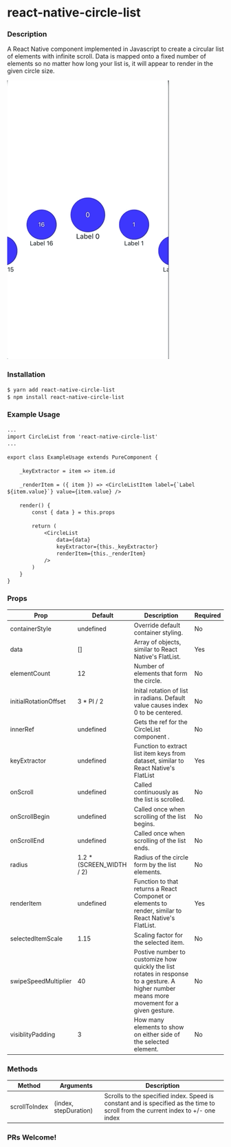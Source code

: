 # react-native-circle-list

### Description

A React Native component implemented in Javascript to create a circular list of elements with infinite scroll. Data is mapped onto a fixed number of elements so no matter how long your list is, it will appear to render in the given circle size.

![](react-native-circle-list.gif)

### Installation

```sh
$ yarn add react-native-circle-list
$ npm install react-native-circle-list
```

### Example Usage

```
...
import CircleList from 'react-native-circle-list'
...

export class ExampleUsage extends PureComponent {

    _keyExtractor = item => item.id

    _renderItem = ({ item }) => <CircleListItem label={`Label ${item.value}`} value={item.value} />

    render() {
        const { data } = this.props

        return (
            <CircleList
                data={data}
                keyExtractor={this._keyExtractor}
                renderItem={this._renderItem}
            />
        )
    }
}
```

### Props

| Prop                  | Default                   | Description                                                                                                                                 | Required |
| --------------------- | ------------------------- | ------------------------------------------------------------------------------------------------------------------------------------------- | -------- |
| containerStyle        | undefined                 | Override default container styling.                                                                                                         | No       |
| data                  | []                        | Array of objects, similar to React Native's FlatList.                                                                                       | Yes      |
| elementCount          | 12                        | Number of elements that form the circle.                                                                                                    | No       |
| initialRotationOffset | 3 \* PI / 2               | Inital rotation of list in radians. Default value causes index 0 to be centered.                                                            | No       |
| innerRef              | undefined                 | Gets the ref for the CircleList component .                                                                                                 | No       |
| keyExtractor          | undefined                 | Function to extract list item keys from dataset, similar to React Native's FlatList                                                         | Yes      |
| onScroll              | undefined                 | Called continuously as the list is scrolled.                                                                                                | No       |
| onScrollBegin         | undefined                 | Called once when scrolling of the list begins.                                                                                              | No       |
| onScrollEnd           | undefined                 | Called once when scrolling of the list ends.                                                                                                | No       |
| radius                | 1.2 \* (SCREEN_WIDTH / 2) | Radius of the circle form by the list elements.                                                                                             | No       |
| renderItem            | undefined                 | Function to that returns a React Componet or elements to render, similar to React Native's FlatList.                                        | Yes      |
| selectedItemScale     | 1.15                      | Scaling factor for the selected item.                                                                                                       | No       |
| swipeSpeedMultiplier  | 40                        | Postive number to customize how quickly the list rotates in response to a gesture. A higher number means more movement for a given gesture. | No       |
| visiblityPadding      | 3                         | How many elements to show on either side of the selected element.                                                                           | No       |

### Methods

| Method        | Arguments             | Description                                                                                                                      |
| ------------- | --------------------- | -------------------------------------------------------------------------------------------------------------------------------- |
| scrollToIndex | (index, stepDuration) | Scrolls to the specified index. Speed is constant and is specified as the time to scroll from the current index to +/- one index |

### PRs Welcome!
